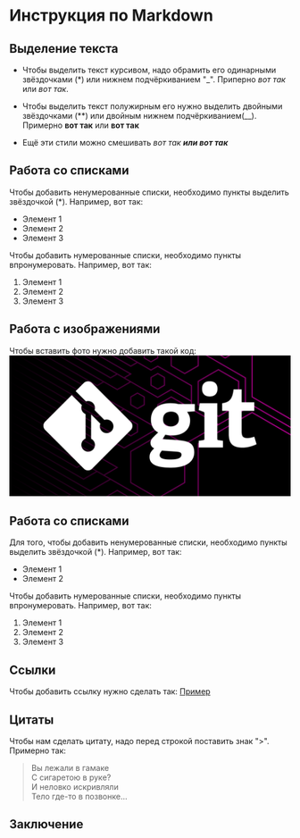 # Инструкция по Markdown

## Выделение текста

* Чтобы выделить текст курсивом, надо обрамить его одинарными звёздочками (*) или нижнем подчёркиванием "_". Приперно *вот так* или _вот так_.

* Чтобы выделить текст полужирным его нужно выделить двойными звёздочками (**) или двойным нижнем подчёркиванием(__). Примерно **вот так** или __вот так__

* Ещё эти стили можно смешивать *вот так __или вот так__*

## Работа со списками

Чтобы добавить ненумерованные списки, необходимо пункты выделить звёздочкой (*). Например, вот так:
* Элемент 1 
* Элемент 2  
* Элемент 3

Чтобы добавить нумерованные списки, необходимо пункты впронумеровать. Например, вот так:  
1. Элемент 1   
2. Элемент 2    
3. Элемент 3  

## Работа с изображениями
Чтобы вставить фото нужно добавить такой код:
![Это просто фото](git.png)

## Работа со списками

Для того, чтобы добавить ненумерованные списки, необходимо пункты выделить звёздочкой (*). Например, вот так:
* Элемент 1 
* Элемент 2  


Чтобы добавить нумерованные списки, необходимо пункты впронумеровать. Например, вот так:  
1. Элемент 1   
2. Элемент 2    
3. Элемент 3  


## Ссылки

Чтобы добавить ссылку нужно сделать так:
 [Пример](http://example.com/ "Необязательная подсказка")

## Цитаты

Чтобы нам сделать цитату, надо перед строкой поставить знак ">". Примерно так:

> Вы лежали в гамаке   
> С сигаретою в руке?  
> И неловко искривляли  
> Тело где-то в позвонке...

## Заключение